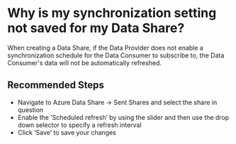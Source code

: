 <properties
	pageTitle="Why is my synchronization setting not saved for my Data Share"
	description="Why is my synchronization setting not saved for my Data Share?"
	service="Microsoft.DataShare"
	resource="accounts"
	ms.author="joanpo"
	authors="joannapea"
	displayOrder="4"
	selfHelpType="resource"
	supportTopicIds="32675620,32675630"
	resourceTags=""
	productPesIds="16762"
	cloudEnvironments="public, Fairfax"
	articleId="b8e6ed39-d79d-41f7-b2b3-02455066e8e1"
	ownershipId="AzureData_DataShare"
/>

# Why is my synchronization setting not saved for my Data Share?

When creating a Data Share, if the Data Provider does not enable a synchronization schedule for the Data Consumer to subscribe to, the Data Consumer's data will not be automatically refreshed. 

## **Recommended Steps**

* Navigate to Azure Data Share -> Sent Shares and select the share in question
* Enable the ‘Scheduled refresh’ by using the slider and then use the drop down selector to specify a refresh interval
* Click ‘Save’ to save your changes
